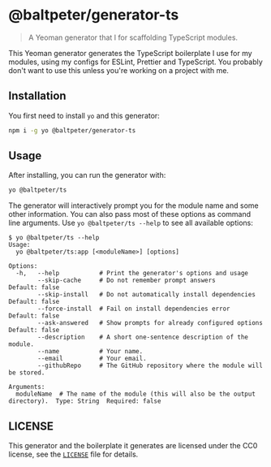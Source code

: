 # @baltpeter/generator-ts

> A Yeoman generator that I for scaffolding TypeScript modules.

This Yeoman generator generates the TypeScript boilerplate I use for my modules, using my configs for ESLint, Prettier and TypeScript. You probably don't want to use this unless you're working on a project with me.

## Installation

You first need to install `yo` and this generator:

```sh
npm i -g yo @baltpeter/generator-ts
```

## Usage

After installing, you can run the generator with:

```sh
yo @baltpeter/ts
```

The generator will interactively prompt you for the module name and some other information. You can also pass most of these options as command line arguments. Use `yo @baltpeter/ts --help` to see all available options:

```
$ yo @baltpeter/ts --help
Usage:
  yo @baltpeter/ts:app [<moduleName>] [options]

Options:
  -h,   --help           # Print the generator's options and usage
        --skip-cache     # Do not remember prompt answers                          Default: false
        --skip-install   # Do not automatically install dependencies               Default: false
        --force-install  # Fail on install dependencies error                      Default: false
        --ask-answered   # Show prompts for already configured options             Default: false
        --description    # A short one-sentence description of the module.
        --name           # Your name.
        --email          # Your email.
        --githubRepo     # The GitHub repository where the module will be stored.

Arguments:
  moduleName  # The name of the module (this will also be the output directory).  Type: String  Required: false
```

## LICENSE

This generator and the boilerplate it generates are licensed under the CC0 license, see the [`LICENSE`](LICENSE) file for details.
